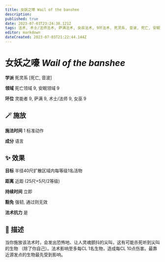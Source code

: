 ```yaml
---
title: 女妖之嚎 Wail of the banshee
description: 
published: true
date: 2023-07-03T23:24:38.121Z
tags: 法术, 术士/法师法术, 萨满法术, 女巫法术, 9环法术, 死灵系, 音波, 死亡, 安眠领域, 灵能者法术, 死亡领域
editor: markdown
dateCreated: 2023-07-03T21:22:44.144Z
---
```


# **女妖之嚎** *Wail of the banshee*

**学派** 死灵系 \[死亡, 音波\] 

**领域** 死亡领域 9, 安眠领域 9

**环位** 灵能者 9, 萨满 9, 术士/法师 9, 女巫 9

## 🪄 施放

**施法时间** 1 标准动作

**成分** 语言

## ✨ 效果 

**目标** 半径40尺扩散区域内每等级1名活物 

**距离** 近距 (25尺+5尺/2等级)  

**持续时间** 立即 

**豁免** 强韧, 通过则无效

**法术抗力** 是

## 📖 描述

当你施放该法术时，会发出恐怖地、让人灵魂颤抖的尖叫，这有可能杀死听到尖叫的生物 （除了你自己）。法术影响至多每CL 1名生物，造成每CL 10点伤害。最靠近源发点的生物最先受到影响。
    